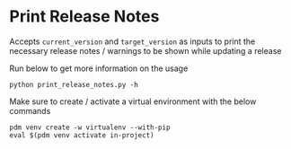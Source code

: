 # Print Release Notes

Accepts `current_version` and `target_version` as inputs to print the necessary release notes / warnings to be shown while updating a release

Run below to get more information on the usage

```shell
python print_release_notes.py -h
```

Make sure to create / activate a virtual environment with the below commands

```shell
pdm venv create -w virtualenv --with-pip
eval $(pdm venv activate in-project)    
```
